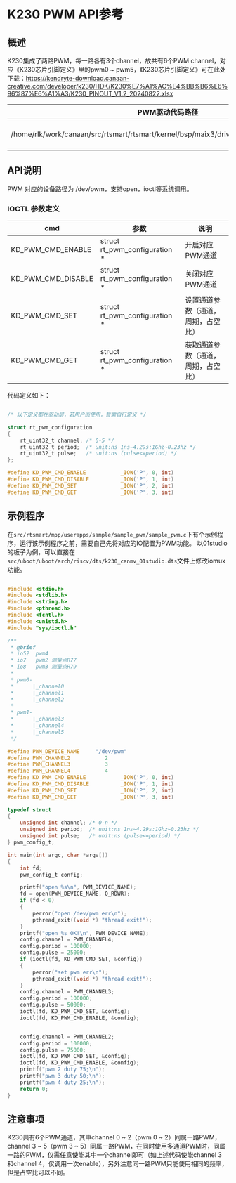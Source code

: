 
# K230 PWM API参考

## 概述

K230集成了两路PWM，每一路各有3个channel，故共有6个PWM channel，对应《K230芯片引脚定义》里的pwm0 ~ pwm5，《K230芯片引脚定义》可在此处下载：<https://kendryte-download.canaan-creative.com/developer/k230/HDK/K230%E7%A1%AC%E4%BB%B6%E6%96%87%E6%A1%A3/K230_PINOUT_V1.2_20240822.xlsx>

| PWM驱动代码路径                                                                            | 说明          |
| -------------------------------------------------------------------------------------------| --------------|
| /home/rlk/work/canaan/src/rtsmart/rtsmart/kernel/bsp/maix3/drivers/interdrv/pwm/drv_pwm.c  | K230 PWM驱动 |

## API说明

PWM 对应的设备路径为 /dev/pwm，支持open，ioctl等系统调用。

### IOCTL 参数定义

| cmd                       | 参数                          | 说明                 |
| --------------------------| ------------------------------| -------------------- |
| KD_PWM_CMD_ENABLE         | struct rt_pwm_configuration * | 开启对应PWM通道      |
| KD_PWM_CMD_DISABLE        | struct rt_pwm_configuration * | 关闭对应PWM通道      |
| KD_PWM_CMD_SET            | struct rt_pwm_configuration * | 设置通道参数（通道，周期，占空比） |
| KD_PWM_CMD_GET            | struct rt_pwm_configuration * | 获取通道参数（通道，周期，占空比） |

代码定义如下：

```c

/* 以下定义都在驱动层，若用户态使用，暂需自行定义 */

struct rt_pwm_configuration
{
    rt_uint32_t channel; /* 0-5 */
    rt_uint32_t period;  /* unit:ns 1ns~4.29s:1Ghz~0.23hz */
    rt_uint32_t pulse;   /* unit:ns (pulse<=period) */
};

#define KD_PWM_CMD_ENABLE           _IOW('P', 0, int)
#define KD_PWM_CMD_DISABLE          _IOW('P', 1, int)
#define KD_PWM_CMD_SET              _IOW('P', 2, int)
#define KD_PWM_CMD_GET              _IOW('P', 3, int)

```

## 示例程序

在`src/rtsmart/mpp/userapps/sample/sample_pwm/sample_pwm.c`下有个示例程序，运行该示例程序之前，需要自己先将对应的IO配置为PWM功能。
以01studio的板子为例，可以直接在`src/uboot/uboot/arch/riscv/dts/k230_canmv_01studio.dts`文件上修改iomux功能。

```c

#include <stdio.h>
#include <stdlib.h>
#include <string.h>
#include <pthread.h>
#include <fcntl.h>
#include <unistd.h>
#include "sys/ioctl.h"

/**
 * @brief
 * io52  pwm4
 * io7   pwm2 测量点R77
 * io8   pwm3 测量点R79
 *
 * pwm0-
 *      |_channel0
 *      |_channel1
 *      |_channel2
 *
 * pwm1-
 *      |_channel3
 *      |_channel4
 *      |_channel5
 */

#define PWM_DEVICE_NAME     "/dev/pwm"
#define PWM_CHANNEL2           2
#define PWM_CHANNEL3           3
#define PWM_CHANNEL4           4
#define KD_PWM_CMD_ENABLE           _IOW('P', 0, int)
#define KD_PWM_CMD_DISABLE          _IOW('P', 1, int)
#define KD_PWM_CMD_SET              _IOW('P', 2, int)
#define KD_PWM_CMD_GET              _IOW('P', 3, int)

typedef struct
{
    unsigned int channel; /* 0-n */
    unsigned int period;  /* unit:ns 1ns~4.29s:1Ghz~0.23hz */
    unsigned int pulse;   /* unit:ns (pulse<=period) */
} pwm_config_t;

int main(int argc, char *argv[])
{
    int fd;
    pwm_config_t config;

    printf("open %s\n", PWM_DEVICE_NAME);
    fd = open(PWM_DEVICE_NAME, O_RDWR);
    if (fd < 0)
    {
        perror("open /dev/pwm err\n");
        pthread_exit((void *) "thread exit!");
    }
    printf("open %s OK!\n", PWM_DEVICE_NAME);
    config.channel = PWM_CHANNEL4;
    config.period = 100000;
    config.pulse = 25000;
    if (ioctl(fd, KD_PWM_CMD_SET, &config))
    {
        perror("set pwm err\n");
        pthread_exit((void *) "thread exit!");
    }
    config.channel = PWM_CHANNEL3;
    config.period = 100000;
    config.pulse = 50000;
    ioctl(fd, KD_PWM_CMD_SET, &config);
    ioctl(fd, KD_PWM_CMD_ENABLE, &config);


    config.channel = PWM_CHANNEL2;
    config.period = 100000;
    config.pulse = 75000;
    ioctl(fd, KD_PWM_CMD_SET, &config);
    ioctl(fd, KD_PWM_CMD_ENABLE, &config);
    printf("pwm 2 duty 75;\n");
    printf("pwm 3 duty 50;\n");
    printf("pwm 4 duty 25;\n");
    return 0;
}
```

## 注意事项

K230共有6个PWM通道，其中channel 0 ~ 2（pwm 0 ~ 2）同属一路PWM，channel 3 ~ 5（pwm 3 ~ 5）同属一路PWM，在同时使用多通道PWM时，同属一路的PWM，仅需任意使能其中一个channel即可（如上述代码使能channel 3 和channel 4，仅调用一次enable），另外注意同一路PWM只能使用相同的频率，但是占空比可以不同。
